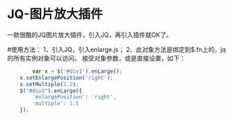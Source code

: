 # JQ-图片放大插件
一款很酷的JQ图片放大插件，引入JQ，再引入插件就OK了。


#使用方法：
1、引入JQ，引入enlarge.js；
2、此对象方法是绑定到$.fn上的，jq的所有实例对象可以访问。
接受对象参数，或是直接设置，如下：
```javascript
      	var x = $('#div1').enLarge();
	x.setEnlargePosition('right');
	x.setMultiple(1.2);
	$("#div2").enLarge({
		'enlargePosition': 'right',
		'multiple': 1.5
	});
 ```
